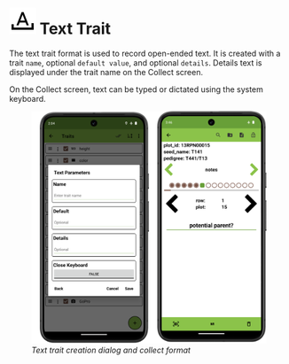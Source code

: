<link rel="stylesheet" type="text/css" href="_styles/styles.css">

# <img class="icon-title" src="_static/icons/formats/format-letter-matches.png"> Text Trait

The text trait format is used to record open-ended text.
It is created with a trait `name`, optional `default value`, and optional `details`.
Details text is displayed under the trait name on the Collect screen.

On the Collect screen, text can be typed or dictated using the system keyboard.

<figure class="image">
  <img class="screenshot" src="_static/images/traits/formats/text_format_joined.png" width="700px"> 
  <figcaption class="screenshot-caption"><i>Text trait creation dialog and collect format</i></figcaption> 
</figure>